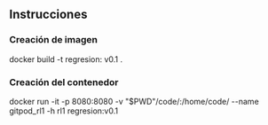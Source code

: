 ## Instrucciones
### Creación de imagen
docker build -t regresion: v0.1 .

### Creación del contenedor
docker run -it -p 8080:8080 -v "$PWD"/code/:/home/code/ --name gitpod_rl1 -h rl1 regresion:v0.1